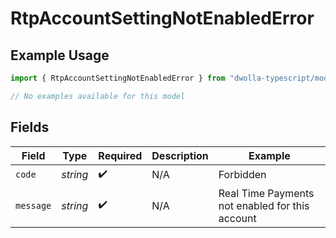 # RtpAccountSettingNotEnabledError

## Example Usage

```typescript
import { RtpAccountSettingNotEnabledError } from "dwolla-typescript/models/errors";

// No examples available for this model
```

## Fields

| Field                                           | Type                                            | Required                                        | Description                                     | Example                                         |
| ----------------------------------------------- | ----------------------------------------------- | ----------------------------------------------- | ----------------------------------------------- | ----------------------------------------------- |
| `code`                                          | *string*                                        | :heavy_check_mark:                              | N/A                                             | Forbidden                                       |
| `message`                                       | *string*                                        | :heavy_check_mark:                              | N/A                                             | Real Time Payments not enabled for this account |